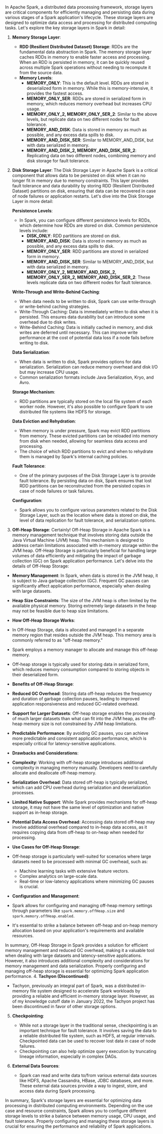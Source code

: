 In Apache Spark, a distributed data processing framework, storage layers are critical components for efficiently managing and persisting data during various stages of a Spark application's lifecycle. These storage layers are designed to optimize data access and processing for distributed computing tasks. Let's explore the key storage layers in Spark in detail:

1. **Memory Storage Layer**:
   - **RDD (Resilient Distributed Dataset) Storage**: RDDs are the fundamental data abstraction in Spark. The memory storage layer caches RDDs in memory to enable faster access and processing. When an RDD is persisted in memory, it can be quickly reused across multiple Spark operations without needing to recompute it from the source data.
   - **Memory Levels**:
     - **MEMORY_ONLY**: This is the default level. RDDs are stored in deserialized form in memory. While this is memory-intensive, it provides the fastest access.
     - **MEMORY_ONLY_SER**: RDDs are stored in serialized form in memory, which reduces memory overhead but increases CPU usage.
     - **MEMORY_ONLY_2, MEMORY_ONLY_SER_2**: Similar to the above levels, but replicate data on two different nodes for fault tolerance.
     - **MEMORY_AND_DISK**: Data is stored in memory as much as possible, and any excess data spills to disk.
     - **MEMORY_AND_DISK_SER**: Similar to MEMORY_AND_DISK, but with data serialized in memory.
     - **MEMORY_AND_DISK_2, MEMORY_AND_DISK_SER_2**: Replicating data on two different nodes, combining memory and disk storage for fault tolerance.

2. **Disk Storage Layer**:
   The Disk Storage Layer in Apache Spark is a critical component that allows data to be persisted on disk when it can no longer fit in memory due to memory constraints. This layer provides fault tolerance and data durability by storing RDD (Resilient Distributed Dataset) partitions on disk, ensuring that data can be recovered in case of node failures or application restarts. Let's dive into the Disk Storage Layer in more detail:


   **Persistence Levels**:
   - In Spark, you can configure different persistence levels for RDDs, which determine how RDDs are stored on disk. Common persistence levels include:
     - **DISK_ONLY**: RDD partitions are stored on disk.
     - **MEMORY_AND_DISK**: Data is stored in memory as much as possible, and any excess data spills to disk.
     - **MEMORY_ONLY_SER**: RDD partitions are stored in serialized form in memory.
     - **MEMORY_AND_DISK_SER**: Similar to MEMORY_AND_DISK, but with data serialized in memory.
     - **MEMORY_ONLY_2, MEMORY_AND_DISK_2, MEMORY_ONLY_SER_2, MEMORY_AND_DISK_SER_2**: These levels replicate data on two different nodes for fault tolerance.

   **Write-Through and Write-Behind Caching**:
   - When data needs to be written to disk, Spark can use write-through or write-behind caching strategies.
   - Write-Through Caching: Data is immediately written to disk when it is persisted. This ensures data durability but can introduce some overhead due to disk writes.
   - Write-Behind Caching: Data is initially cached in memory, and disk writes are deferred until necessary. This can improve write performance at the cost of potential data loss if a node fails before writing to disk.

   **Data Serialization**:
   - When data is written to disk, Spark provides options for data serialization. Serialization can reduce memory overhead and disk I/O but may increase CPU usage.
   - Common serialization formats include Java Serialization, Kryo, and Avro.

   **Storage Mechanism**:
   - RDD partitions are typically stored on the local file system of each worker node. However, it's also possible to configure Spark to use distributed file systems like HDFS for storage.

   **Data Eviction and Rehydration**:
   - When memory is under pressure, Spark may evict RDD partitions from memory. These evicted partitions can be reloaded into memory from disk when needed, allowing for seamless data access and processing.
   - The choice of which RDD partitions to evict and when to rehydrate them is managed by Spark's internal caching policies.

   **Fault Tolerance**:
   - One of the primary purposes of the Disk Storage Layer is to provide fault tolerance. By persisting data on disk, Spark ensures that lost RDD partitions can be reconstructed from the persisted copies in case of node failures or task failures.

   **Configuration**:
   - Spark allows you to configure various parameters related to the Disk Storage Layer, such as the location where data is stored on disk, the level of data replication for fault tolerance, and serialization options.



3. **Off-Heap Storage**:
  Certainly! Off-Heap Storage in Apache Spark is a memory management technique that involves storing data outside the Java Virtual Machine (JVM) heap. This mechanism is designed to address certain limitations associated with in-memory storage within the JVM heap. Off-Heap Storage is particularly beneficial for handling large volumes of data efficiently and mitigating the impact of garbage collection (GC) on Spark application performance. Let's delve into the details of Off-Heap Storage:

- **Memory Management**: In Spark, when data is stored in the JVM heap, it is subject to Java garbage collection (GC). Frequent GC pauses can significantly affect application performance, especially when dealing with large datasets.
- **Heap Size Constraints**: The size of the JVM heap is often limited by the available physical memory. Storing extremely large datasets in the heap may not be feasible due to heap size limitations.

- **How Off-Heap Storage Works**:
- In Off-Heap Storage, data is allocated and managed in a separate memory region that resides outside the JVM heap. This memory area is commonly referred to as "off-heap memory."
- Spark employs a memory manager to allocate and manage this off-heap memory.
- Off-heap storage is typically used for storing data in serialized form, which reduces memory consumption compared to storing objects in their deserialized form.

- **Benefits of Off-Heap Storage**:
- **Reduced GC Overhead**: Storing data off-heap reduces the frequency and duration of garbage collection pauses, leading to improved application responsiveness and reduced GC-related overhead.
- **Support for Larger Datasets**: Off-heap storage enables the processing of much larger datasets than what can fit into the JVM heap, as the off-heap memory size is not constrained by JVM heap limitations.
- **Predictable Performance**: By avoiding GC pauses, you can achieve more predictable and consistent application performance, which is especially critical for latency-sensitive applications.

- **Drawbacks and Considerations**:
- **Complexity**: Working with off-heap storage introduces additional complexity in managing memory manually. Developers need to carefully allocate and deallocate off-heap memory.
- **Serialization Overhead**: Data stored off-heap is typically serialized, which can add CPU overhead during serialization and deserialization processes.
- **Limited Native Support**: While Spark provides mechanisms for off-heap storage, it may not have the same level of optimization and native support as in-heap storage.
- **Potential Data Access Overhead**: Accessing data stored off-heap may involve additional overhead compared to in-heap data access, as it requires copying data from off-heap to on-heap when needed for processing.

- **Use Cases for Off-Heap Storage**:
- Off-heap storage is particularly well-suited for scenarios where large datasets need to be processed with minimal GC overhead, such as:
  - Machine learning tasks with extensive feature vectors.
  - Complex analytics on large-scale data.
  - Real-time or low-latency applications where minimizing GC pauses is crucial.

- **Configuration and Management**:
- Spark allows for configuring and managing off-heap memory settings through parameters like `spark.memory.offHeap.size` and `spark.memory.offHeap.enabled`.
- It's essential to strike a balance between off-heap and on-heap memory allocation based on your application's requirements and available resources.

In summary, Off-Heap Storage in Spark provides a solution for efficient memory management and reduced GC overhead, making it a valuable tool when dealing with large datasets and latency-sensitive applications. However, it also introduces additional complexity and considerations for memory management and data serialization. Properly configuring and managing off-heap storage is essential for optimizing Spark application performance.
4. **Tachyon (Discontinued)**:
   - Tachyon, previously an integral part of Spark, was a distributed in-memory file system designed to accelerate Spark workloads by providing a reliable and efficient in-memory storage layer. However, as of my knowledge cutoff date in January 2022, the Tachyon project has been discontinued in favor of other storage options.

5. **Checkpointing**:
   - While not a storage layer in the traditional sense, checkpointing is an important technique for fault tolerance. It involves saving the data to a reliable distributed file system, such as HDFS, at regular intervals. Checkpointed data can be used to recover lost data in case of node failures.
   - Checkpointing can also help optimize query execution by truncating lineage information, especially in complex DAGs.

6. **External Data Sources**:
   - Spark can read and write data to/from various external data sources like HDFS, Apache Cassandra, HBase, JDBC databases, and more. These external data sources provide a way to ingest, store, and access data during Spark processing.

In summary, Spark's storage layers are essential for optimizing data processing in distributed computing environments. Depending on the use case and resource constraints, Spark allows you to configure different storage levels to strike a balance between memory usage, CPU usage, and fault tolerance. Properly configuring and managing these storage layers is crucial for ensuring the performance and reliability of Spark applications. 
